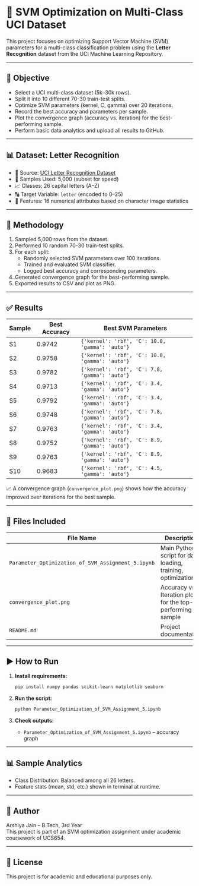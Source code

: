 # 📘 SVM Optimization on Multi-Class UCI Dataset

This project focuses on optimizing Support Vector Machine (SVM) parameters for a multi-class classification problem using the **Letter Recognition** dataset from the UCI Machine Learning Repository.

---

## 📌 Objective

- Select a UCI multi-class dataset (5k–30k rows).
- Split it into 10 different 70-30 train-test splits.
- Optimize SVM parameters (kernel, C, gamma) over 20 iterations.
- Record the best accuracy and parameters per sample.
- Plot the convergence graph (accuracy vs. iteration) for the best-performing sample.
- Perform basic data analytics and upload all results to GitHub.

---

## 📊 Dataset: Letter Recognition

- 🔗 Source: [UCI Letter Recognition Dataset](https://archive.ics.uci.edu/ml/datasets/letter+recognition)
- 🧮 Samples Used: 5,000 (subset for speed)
- 📈 Classes: 26 capital letters (A–Z)
- 🔠 Target Variable: `letter` (encoded to 0–25)
- 📌 Features: 16 numerical attributes based on character image statistics

---

## 🧪 Methodology

1. Sampled 5,000 rows from the dataset.
2. Performed 10 random 70-30 train-test splits.
3. For each split:
   - Randomly selected SVM parameters over 100 iterations.
   - Trained and evaluated SVM classifier.
   - Logged best accuracy and corresponding parameters.
4. Generated convergence graph for the best-performing sample.
5. Exported results to CSV and plot as PNG.

---

## ✅ Results

| Sample | Best Accuracy | Best SVM Parameters |
|--------|----------------|---------------------|
| S1     | 0.9742         | `{'kernel': 'rbf', 'C': 10.0, 'gamma': 'auto'}` |
| S2     | 0.9758         | `{'kernel': 'rbf', 'C': 10.0, 'gamma': 'auto'}` |
| S3     | 0.9782         | `{'kernel': 'rbf', 'C': 7.8, 'gamma': 'auto'}`  |
| S4     | 0.9713         | `{'kernel': 'rbf', 'C': 3.4, 'gamma': 'auto'}`  |
| S5     | 0.9792         | `{'kernel': 'rbf', 'C': 3.4, 'gamma': 'auto'}`  |
| S6     | 0.9748         | `{'kernel': 'rbf', 'C': 7.8, 'gamma': 'auto'}`  |
| S7     | 0.9763         | `{'kernel': 'rbf', 'C': 3.4, 'gamma': 'auto'}`  |
| S8     | 0.9752         | `{'kernel': 'rbf', 'C': 8.9, 'gamma': 'auto'}`  |
| S9     | 0.9763         | `{'kernel': 'rbf', 'C': 8.9, 'gamma': 'auto'}`  |
| S10    | 0.9683         | `{'kernel': 'rbf', 'C': 4.5, 'gamma': 'auto'}`  |

📈 A convergence graph (`convergence_plot.png`) shows how the accuracy improved over iterations for the best sample.

---

## 📂 Files Included

| File Name               | Description                                         |
|------------------------|-----------------------------------------------------|
| `Parameter_Optimization_of_SVM_Assignment_5.ipynb`  | Main Python script for data loading, training, optimization |
| `convergence_plot.png` | Accuracy vs. Iteration plot for the top-performing sample |
| `README.md`            | Project documentation                              |

---

## ▶️ How to Run

1. **Install requirements:**
   ```bash
   pip install numpy pandas scikit-learn matplotlib seaborn
   ```

2. **Run the script:**
   ```bash
   python Parameter_Optimization_of_SVM_Assignment_5.ipynb
   ```

3. **Check outputs:**
   - `Parameter_Optimization_of_SVM_Assignment_5.ipynb` – accuracy graph

---

## 📊 Sample Analytics

- Class Distribution: Balanced among all 26 letters.
- Feature stats (mean, std, etc.) shown in terminal at runtime.

---

## 🧠 Author

Arshiya Jain – B.Tech, 3rd Year  
This project is part of an SVM optimization assignment under academic coursework of UCS654.

---

## 📌 License

This project is for academic and educational purposes only.
